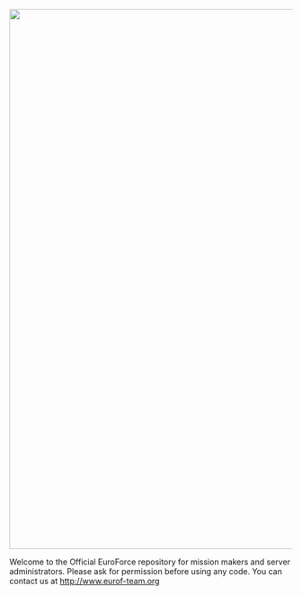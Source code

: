 <p align="center">
  <a href="http://www.eurof-team.org">
    <img src="http://cpanel.eurof-team.org/resources/gallery/arma-3/1-006023-zx0x-17aa64_n.jpg" width="960">
  </a>
</p>

Welcome to the Official EuroForce repository for mission makers and server administrators. Please ask for permission before using any code. You can contact us at http://www.eurof-team.org
